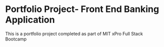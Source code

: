 # Portfolio Project- Front End Banking Application

This is a portfolio project completed as part of MIT xPro Full Stack Bootcamp


